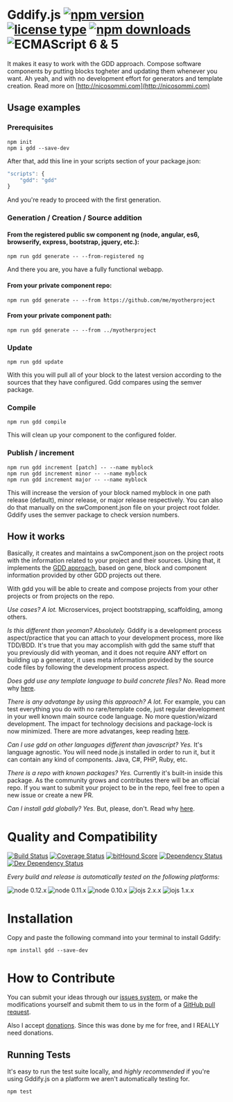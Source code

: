 # Gddify.js [![npm version](https://img.shields.io/npm/v/gdd.svg)](https://www.npmjs.com/package/gdd) [![license type](https://img.shields.io/npm/l/gdd.svg)](https://github.com/nicosommi/gdd.git/blob/master/LICENSE) [![npm downloads](https://img.shields.io/npm/dm/gdd.svg)](https://www.npmjs.com/package/gdd) ![ECMAScript 6 & 5](https://img.shields.io/badge/ECMAScript-6%20/%205-red.svg)

It makes it easy to work with the GDD approach.
Compose software components by putting blocks togheter and updating them whenever you want.
Ah yeah, and with no development effort for generators and template creation.
Read more on [http://nicosommi.com](http://nicosommi.com)

## Usage examples
### Prerequisites
```shell
npm init
npm i gdd --save-dev
```
After that, add this line in your scripts section of your package.json:
```javascript
"scripts": {
	"gdd": "gdd"
}
```
And you're ready to proceed with the first generation.

### Generation / Creation / Source addition
#### From the registered public sw component ng (node, angular, es6, browserify, express, bootstrap, jquery, etc.):
```shell
npm run gdd generate -- --from-registered ng
```
And there you are, you have a fully functional webapp.

#### From your private component repo:
```shell
npm run gdd generate -- --from https://github.com/me/myotherproject
```
#### From your private component path:
```shell
npm run gdd generate -- --from ../myotherproject
```

### Update
```shell
npm run gdd update
```
With this you will pull all of your block to the latest version according to the sources that they have configured.
Gdd compares using the semver package.

### Compile
```shell
npm run gdd compile
```
This will clean up your component to the configured folder.

### Publish / increment
```shell
npm run gdd increment [patch] -- --name myblock
npm run gdd increment minor -- --name myblock
npm run gdd increment major -- --name myblock
```
This will increase the version of your block named myblock in one path release (default), minor release, or major release respectively. You can also do that manually on the swComponent.json file on your project root folder.
Gddify uses the semver package to check version numbers.

## How it works
Basically, it creates and maintains a swComponent.json on the project roots with the information related to your project and their sources.
Using that, it implements the [GDD approach](http://nicosommi.com), based on gene, block and component information provided by other GDD projects out there.

With gdd you will be able to create and compose projects from your other projects or from projects on the repo.

*Use cases? A lot.*
Microservices, project bootstrapping, scaffolding, among others.

*Is this different than yeoman? Absolutely.*
Gddify is a development process aspect/practice that you can attach to your development process, more like TDD/BDD. It's true that you may accomplish with gdd the same stuff that you previously did with yeoman, and it does not require ANY effort on building up a generator, it uses meta information provided by the source code files by following the development process aspect.

*Does gdd use any template language to build concrete files? No.*
Read more why [here](http://nicosommi.com).

*There is any advatange by using this approach? A lot.*
For example, you can test everything you do with no rare/template code, just regular development in your well known main source code language.
No more question/wizard development.
The impact for technology decisions and package-lock is now minimized.
There are more advatanges, keep reading [here](http://nicosommi.com).

*Can I use gdd on other languages different than javascript? Yes.*
It's language agnostic. You will need node.js installed in order to run it, but it can contain any kind of components. Java, C#, PHP, Ruby, etc.

*There is a repo with known packages? Yes.*
Currently it's built-in inside this package. As the community grows and contributes there will be an official repo. If you want to submit your project to be in the repo, feel free to open a new issue or create a new PR.

*Can I install gdd globally? Yes.*
But, please, don't. Read why [here](http://nicosommi.com/?p=518).

# Quality and Compatibility

[![Build Status](https://travis-ci.org/nicosommi/gdd.png?branch=master)](https://travis-ci.org/nicosommi/gdd) [![Coverage Status](https://coveralls.io/repos/nicosommi/gdd/badge.svg)](https://coveralls.io/r/nicosommi/gdd)  [![bitHound Score](https://www.bithound.io/github/nicosommi/gdd/badges/score.svg)](https://www.bithound.io/github/nicosommi/gdd)  [![Dependency Status](https://david-dm.org/nicosommi/gdd.png?theme=shields.io)](https://david-dm.org/nicosommi/gdd?theme=shields.io) [![Dev Dependency Status](https://david-dm.org/nicosommi/gdd/dev-status.svg)](https://david-dm.org/nicosommi/gdd?theme=shields.io#info=devDependencies)

*Every build and release is automatically tested on the following platforms:*

![node 0.12.x](https://img.shields.io/badge/node-0.12.x-brightgreen.svg) ![node 0.11.x](https://img.shields.io/badge/node-0.11.x-brightgreen.svg) ![node 0.10.x](https://img.shields.io/badge/node-0.10.x-brightgreen.svg)
![iojs 2.x.x](https://img.shields.io/badge/iojs-2.x.x-brightgreen.svg) ![iojs 1.x.x](https://img.shields.io/badge/iojs-1.x.x-brightgreen.svg)

# Installation

Copy and paste the following command into your terminal to install Gddify:

```
npm install gdd --save-dev
```

# How to Contribute

You can submit your ideas through our [issues system](https://github.com/nicosommi/gdd/issues), or make the modifications yourself and submit them to us in the form of a [GitHub pull request](https://help.github.com/articles/using-pull-requests/).

Also I accept [donations](http://nicosommi.com). Since this was done by me for free, and I REALLY need donations.

## Running Tests

It's easy to run the test suite locally, and *highly recommended* if you're using Gddify.js on a platform we aren't automatically testing for.

```
npm test
```
